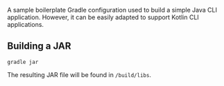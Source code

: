 A sample boilerplate Gradle configuration used to build a simple Java CLI application. However, it can be easily adapted to support Kotlin CLI applications.

## Building a JAR
```shell
gradle jar
```

The resulting JAR file will be found in `/build/libs`.
